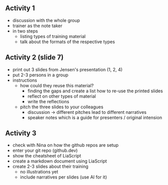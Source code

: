 
## Activity 1

- discussion with the whole group
- trainer as the note taker
- in two steps
  - listing types of training material
  - talk about the formats of the respective types

## Activity 2 (slide 7)

- print out 3 slides from Jensen's presentation (1, 2, 4)
- put 2-3 persons in a group
- instructions
  - how could they reuse this material?
    - finding the gaps and create a list how to re-use the printed slides
    - reflect on other types of material
    - write the reflections
  - pitch the three slides to your colleagues
    - discussion -> different pitches lead to different narratives
    - speaker notes which is a guide for presenters / original intension

## Activity 3

- check with Nina on how the github repos are setup
- enter your git repo (github.dev)
- show the cheatsheet of LiaScript
- create a markdown document using LiaScript 
- create 2-3 slides about their training
  - no illustrations yet
  - include narratives per slides (use AI for it)  

